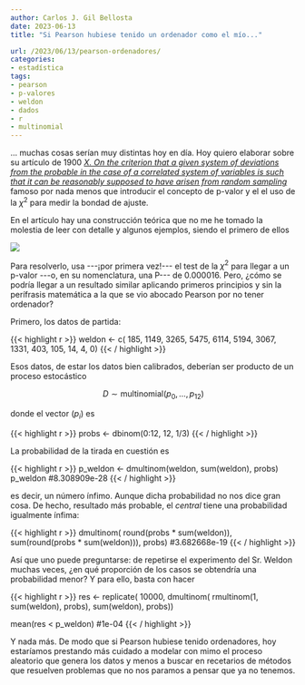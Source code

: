 ```yaml
---
author: Carlos J. Gil Bellosta
date: 2023-06-13
title: "Si Pearson hubiese tenido un ordenador como el mío..."

url: /2023/06/13/pearson-ordenadores/
categories:
- estadística
tags:
- pearson
- p-valores
- weldon
- dados
- r
- multinomial
---
```


... muchas cosas serían muy distintas hoy en día. Hoy quiero elaborar sobre su artículo de 1900 [_X. On the criterion that a given system of deviations from the probable in the case of a correlated system of variables is such that it can be reasonably supposed to have arisen from random sampling_](http://dx.doi.org/10.1080/14786440009463897)
famoso por nada menos que introducir el concepto de p-valor y el el uso de la $\chi^2$ para medir la bondad de ajuste.

En el artículo hay una construcción teórica que no me he tomado la molestia de leer con detalle y algunos ejemplos, siendo el primero de ellos

![](/wp-uploads/2023/pearson-p-valor.png#center)

Para resolverlo, usa ---¡por primera vez!--- el test de la $\chi^2$ para llegar a un p-valor ---o, en su nomenclatura, una P--- de 0.000016. Pero, ¿cómo se podría llegar a un resultado similar aplicando primeros principios y sin la perífrasis matemática a la que se vio abocado Pearson por no tener ordenador?

Primero, los datos de partida:

{{< highlight r >}}
weldon <- c(
     185, 1149, 3265, 5475,
    6114, 5194, 3067, 1331,
     403,  105,   14,    4,
       0)
{{< / highlight >}}

Esos datos, de estar los datos bien calibrados, deberían ser producto de un proceso estocástico

$$D \sim \text{multinomial}(p_0, \dots, p_{12})$$

donde el vector $(p_i)$ es

{{< highlight r >}}
probs <- dbinom(0:12, 12, 1/3)
{{< / highlight >}}

La probabilidad de la tirada en cuestión es

{{< highlight r >}}
p_weldon <- dmultinom(weldon, sum(weldon), probs)
p_weldon
#8.308909e-28
{{< / highlight >}}

es decir, un número ínfimo. Aunque dicha probabilidad no nos dice gran cosa. De hecho, resultado más probable, el _central_ tiene una probabilidad igualmente ínfima:

{{< highlight r >}}
dmultinom(
    round(probs * sum(weldon)),
    sum(round(probs * sum(weldon))),
    probs)
#3.682668e-19
{{< / highlight >}}

Así que uno puede preguntarse: de repetirse el experimento del Sr. Weldon muchas veces, ¿en qué proporción de los casos se obtendría una probabilidad menor? Y para ello, basta con hacer

{{< highlight r >}}
res <- replicate(
  10000,
  dmultinom(
    rmultinom(1, sum(weldon), probs),
    sum(weldon), probs))

mean(res < p_weldon)
#1e-04
{{< / highlight >}}

Y nada más. De modo que si Pearson hubiese tenido ordenadores, hoy estaríamos prestando más cuidado a modelar con mimo el proceso aleatorio que genera los datos y menos a buscar en recetarios de métodos que resuelven problemas que no nos paramos a pensar que ya no tenemos.
